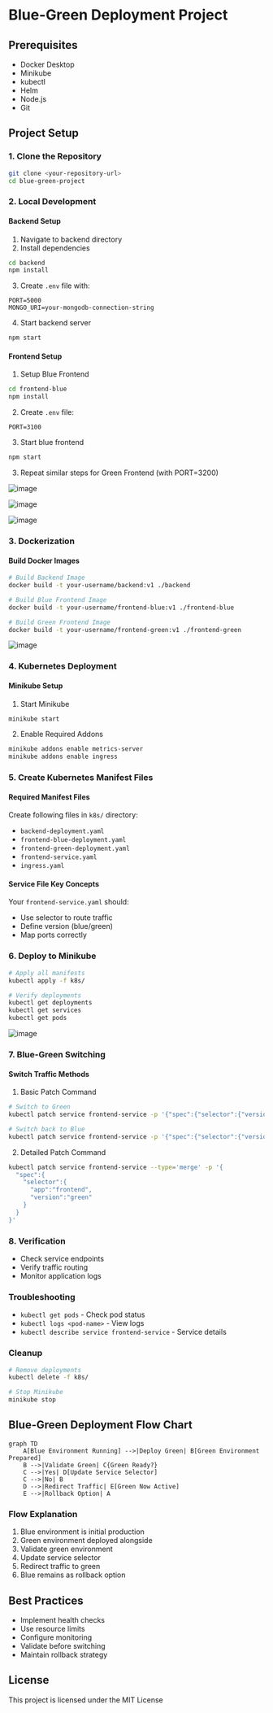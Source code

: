 # Blue-Green Deployment Project

## Prerequisites
- Docker Desktop
- Minikube
- kubectl
- Helm
- Node.js
- Git

## Project Setup

### 1. Clone the Repository
```bash
git clone <your-repository-url>
cd blue-green-project
```

### 2. Local Development

#### Backend Setup
1. Navigate to backend directory
2. Install dependencies
```bash
cd backend
npm install
```
3. Create `.env` file with:
```
PORT=5000
MONGO_URI=your-mongodb-connection-string
```
4. Start backend server
```bash
npm start
```

#### Frontend Setup
1. Setup Blue Frontend
```bash
cd frontend-blue
npm install
```
2. Create `.env` file:
```
PORT=3100
```
3. Start blue frontend
```bash
npm start
```

3. Repeat similar steps for Green Frontend (with PORT=3200)

![image](https://github.com/user-attachments/assets/6329e594-f9d7-434c-ad56-2c3dc8d0c5b5)

![image](https://github.com/user-attachments/assets/33e8ee17-3103-4945-9222-9dd071c18474)

![image](https://github.com/user-attachments/assets/ce4ee86a-0239-4452-8d10-8d8e43b0de4f)



### 3. Dockerization

#### Build Docker Images
```bash
# Build Backend Image
docker build -t your-username/backend:v1 ./backend

# Build Blue Frontend Image
docker build -t your-username/frontend-blue:v1 ./frontend-blue

# Build Green Frontend Image
docker build -t your-username/frontend-green:v1 ./frontend-green
```

![image](https://github.com/user-attachments/assets/0b3fb63a-8e9d-4306-a0ab-9fd134260c55)


### 4. Kubernetes Deployment

#### Minikube Setup
1. Start Minikube
```bash
minikube start
```

2. Enable Required Addons
```bash
minikube addons enable metrics-server
minikube addons enable ingress
```

### 5. Create Kubernetes Manifest Files

#### Required Manifest Files
Create following files in `k8s/` directory:
- `backend-deployment.yaml`
- `frontend-blue-deployment.yaml`
- `frontend-green-deployment.yaml`
- `frontend-service.yaml`
- `ingress.yaml`

#### Service File Key Concepts
Your `frontend-service.yaml` should:
- Use selector to route traffic
- Define version (blue/green)
- Map ports correctly

### 6. Deploy to Minikube
```bash
# Apply all manifests
kubectl apply -f k8s/

# Verify deployments
kubectl get deployments
kubectl get services
kubectl get pods
```

![image](https://github.com/user-attachments/assets/0fd29f38-a693-4498-95f4-994216c05c7c)


### 7. Blue-Green Switching

#### Switch Traffic Methods

1. Basic Patch Command
```bash
# Switch to Green
kubectl patch service frontend-service -p '{"spec":{"selector":{"version":"green"}}}'

# Switch back to Blue
kubectl patch service frontend-service -p '{"spec":{"selector":{"version":"blue"}}}'
```

2. Detailed Patch Command
```bash
kubectl patch service frontend-service --type='merge' -p '{
  "spec":{
    "selector":{
      "app":"frontend",
      "version":"green"
    }
  }
}'
```

### 8. Verification
- Check service endpoints
- Verify traffic routing
- Monitor application logs

### Troubleshooting
- `kubectl get pods` - Check pod status
- `kubectl logs <pod-name>` - View logs
- `kubectl describe service frontend-service` - Service details

### Cleanup
```bash
# Remove deployments
kubectl delete -f k8s/

# Stop Minikube
minikube stop
```

## Blue-Green Deployment Flow Chart

```mermaid
graph TD
    A[Blue Environment Running] -->|Deploy Green| B[Green Environment Prepared]
    B -->|Validate Green| C{Green Ready?}
    C -->|Yes| D[Update Service Selector]
    C -->|No| B
    D -->|Redirect Traffic| E[Green Now Active]
    E -->|Rollback Option| A
```

### Flow Explanation
1. Blue environment is initial production
2. Green environment deployed alongside
3. Validate green environment 
4. Update service selector
5. Redirect traffic to green
6. Blue remains as rollback option

## Best Practices
- Implement health checks
- Use resource limits
- Configure monitoring
- Validate before switching
- Maintain rollback strategy


## License
This project is licensed under the MIT License
